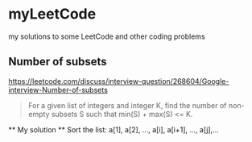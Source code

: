 # myLeetCode
my solutions to some LeetCode and other coding problems

## Number of subsets 
https://leetcode.com/discuss/interview-question/268604/Google-interview-Number-of-subsets
> For a given list of integers and integer K, find the number of non-empty subsets S such that min(S) + max(S) <= K.

** My solution **
Sort the list: a[1], a[2], ..., a[i], a[i+1], ..., a[j],...
